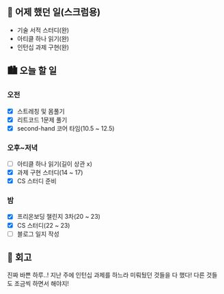 ## 🌃 어제 했던 일(스크럼용)

- 기술 서적 스터디(완)
- 아티클 하나 읽기(완)
- 인턴십 과제 구현(완)

## 🏙️ 오늘 할 일

### 오전

- [x] 스트레칭 및 몸풀기
- [x] 리트코드 1문제 풀기
- [x] second-hand 코어 타임(10.5 ~ 12.5)

### 오후~저녁

- [ ] 아티클 하나 읽기(길이 상관 x)
- [x] 과제 구현 스터디(14 ~ 17)
- [x] CS 스터디 준비

### 밤

- [x] 프리온보딩 챌린지 3차(20 ~ 23)
- [x] CS 스터디(22 ~ 23)
- [ ] 블로그 일지 작성

## 🌆 회고

진짜 바쁜 하루..! 지난 주에 인턴십 과제를 하느라 미뤄뒀던 것들을 다 했다! 다른 것들도 조금씩 하면서 해야지!
